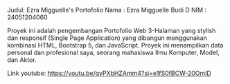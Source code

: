 Judul: Ezra Migguelle's Portofolio 
Nama : Ezra Migguelle Budi D
NIM : 24051204060

Proyek ini adalah pengembangan Portofolio Web 3-Halaman yang stylish dan responsif (Single Page Application) yang dibangun menggunakan kombinasi HTML, Bootstrap 5, dan JavaScript.
Proyek ini menampilkan data personal dan profesional saya, seorang mahasiswa Ilmu Komputer, Model, dan Aktor.

Link youtube: https://youtu.be/qyPXbHZAmm4?si=e1fS0fBCW-20OmiD
